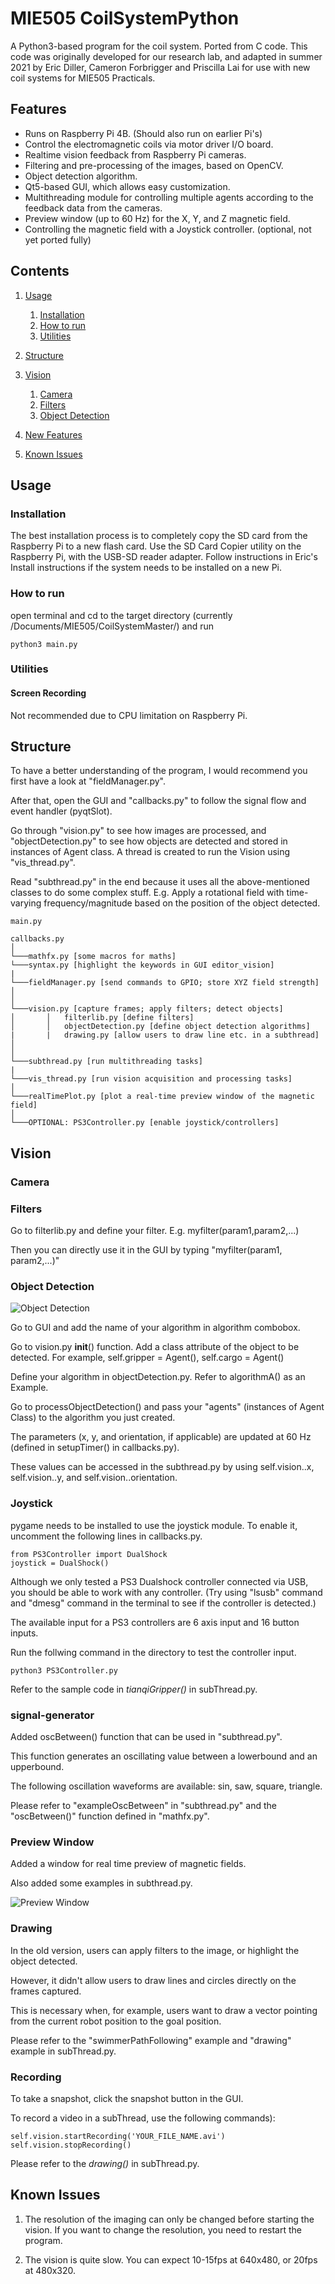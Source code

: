 # MIE505 CoilSystemPython

A Python3-based program for the coil system. Ported from C code. This code was originally developed for our research lab, and adapted in summer 2021 by Eric Diller, Cameron Forbrigger and Priscilla Lai for use with new coil systems for MIE505 Practicals.

## Features
* Runs on Raspberry Pi 4B. (Should also run on earlier Pi's)
* Control the electromagnetic coils via motor driver I/O board.
* Realtime vision feedback from Raspberry Pi cameras.
* Filtering and pre-processing of the images, based on OpenCV.
* Object detection algorithm.
* Qt5-based GUI, which allows easy customization.
* Multithreading module for controlling multiple agents according to the feedback data from the cameras.
* Preview window (up to 60 Hz) for the X, Y, and Z magnetic field.
* Controlling the magnetic field with a Joystick controller. (optional, not yet ported fully)
            
Contents
--------------------

<!-- TOC orderedList:true -->


1. [Usage](#usage)
    1. [Installation](#installation)
    2. [How to run](#how-to-run)
    3. [Utilities](#utilities)
2. [Structure](#structure)
3. [Vision](#vision)
    1. [Camera](#camera)
    2. [Filters](#filters)
    3. [Object Detection](#object-detection)
4. [New Features](#new-features)


5. [Known Issues](#known-issues)

<!-- /TOC -->


## Usage

### Installation


The best installation process is to completely copy the SD card from the Raspberry Pi to a new flash card. Use the SD Card Copier utility on the Raspberry Pi, with the USB-SD reader adapter.
Follow instructions in Eric's Install instructions if the system needs to be installed on a new Pi. 


### How to run

open terminal and cd to the target directory (currently /Documents/MIE505/CoilSystemMaster/) and run

```
python3 main.py
```

### Utilities

#### Screen Recording

Not recommended due to CPU limitation on Raspberry Pi. 


## Structure

To have a better understanding of the program, I would recommend you first have a look at "fieldManager.py".

After that, open the GUI and "callbacks.py" to follow the signal flow and event handler (pyqtSlot).

Go through "vision.py" to see how images are processed, and "objectDetection.py" to see how objects are detected and stored in instances of Agent class. A thread is created to run the Vision using "vis_thread.py".

Read "subthread.py" in the end because it uses all the above-mentioned classes to do some complex stuff. E.g. Apply a rotational field with time-varying frequency/magnitude based on the position of the object detected.

```
main.py

callbacks.py
│
└───mathfx.py [some macros for maths] 
└───syntax.py [highlight the keywords in GUI editor_vision]
|
└───fieldManager.py [send commands to GPIO; store XYZ field strength]
│  
│
└───vision.py [capture frames; apply filters; detect objects]
│       │   filterlib.py [define filters]
│       │   objectDetection.py [define object detection algorithms]
|       |   drawing.py [allow users to draw line etc. in a subthread]
│
│
└───subthread.py [run multithreading tasks]
|
└───vis_thread.py [run vision acquisition and processing tasks]
│
└───realTimePlot.py [plot a real-time preview window of the magnetic field]
│
└───OPTIONAL: PS3Controller.py [enable joystick/controllers]

```
## Vision

### Camera



### Filters

Go to filterlib.py and define your filter. E.g. myfilter(param1,param2,...)

Then you can directly use it in the GUI by typing "myfilter(param1, param2,...)"

### Object Detection

![Object Detection](https://github.com/atelier-ritz/CoilSystemPython/blob/master/documentation/object_detection.png)

Go to GUI and add the name of your algorithm in algorithm combobox.

Go to vision.py __init__() function. Add a class attribute of the object to be detected. For example, self.gripper = Agent(), self.cargo = Agent()

Define your algorithm in objectDetection.py. Refer to algorithmA() as an Example.

Go to processObjectDetection() and pass your "agents" (instances of Agent Class) to the algorithm you just created.

The parameters (x, y, and orientation, if applicable) are updated at 60 Hz (defined in setupTimer() in callbacks.py).

These values can be accessed in the subthread.py by using self.vision.<nameOfYourAgent>.x, self.vision.<nameOfYourAgent>.y, and self.vision.<nameOfYourAgent>.orientation.


### Joystick

pygame needs to be installed to use the joystick module. To enable it, uncomment the following lines in callbacks.py.

```
from PS3Controller import DualShock
joystick = DualShock()
```

Although we only tested a PS3 Dualshock controller connected via USB, you should be able to work with any controller. (Try using "lsusb" command and "dmesg" command in the terminal to see if the controller is detected.) 

The available input for a PS3 controllers are 6 axis input and 16 button inputs.

Run the follwing command in the directory to test the controller input.

```
python3 PS3Controller.py
```

Refer to the sample code in *tianqiGripper()* in subThread.py.

### signal-generator

Added oscBetween() function that can be used in "subthread.py".

This function generates an oscillating value between a lowerbound and an upperbound.

The following oscillation waveforms are available: sin, saw, square, triangle.

Please refer to "exampleOscBetween" in "subthread.py" and the "oscBetween()" function defined in "mathfx.py".

### Preview Window

Added a window for real time preview of magnetic fields.

Also added some examples in subthread.py.

![Preview Window](https://github.com/atelier-ritz/CoilSystemPython/blob/master/documentation/previewwindow.gif)

### Drawing

In the old version, users can apply filters to the image, or highlight the object detected.

However, it didn't allow users to draw lines and circles directly on the frames captured.

This is necessary when, for example, users want to draw a vector pointing from the current robot position to the goal position.

Please refer to the "swimmerPathFollowing" example and "drawing" example in subThread.py.

### Recording

To take a snapshot, click the snapshot button in the GUI.

To record a video in a subThread, use the following commands):

```
self.vision.startRecording('YOUR_FILE_NAME.avi')
self.vision.stopRecording()
```

Please refer to the *drawing()* in subThread.py.

## Known Issues

1. The resolution of the imaging can only be changed before starting the vision. If you want to change the resolution, you need to restart the program.

2. The vision is quite slow. You can expect 10-15fps at 640x480, or 20fps at 480x320.
